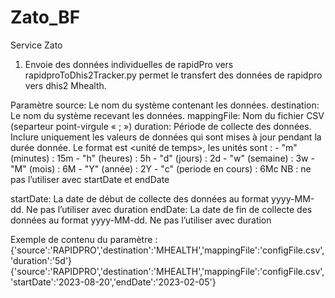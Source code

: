 # Zato_BF
Service Zato

1.	Envoie des données individuelles de rapidPro vers 
rapidproToDhis2Tracker.py permet le transfert des données de rapidpro vers dhis2 Mhealth.

Paramètre
  source:	Le nom du système contenant les données.
  destination:	Le nom du système recevant les données.
  mappingFile:	Nom du fichier CSV (separteur point-virgule « ; »)
  duration:	Période de collecte des données. Inclure uniquement les valeurs de données qui sont mises à jour pendant la durée donnée. Le format est <valeur><unité de temps>, 
           les unités sont :
                    -	"m" (minutes) : 15m
                    -	"h" (heures) : 5h
                    -	"d" (jours) : 2d
                    -	"w" (semaine) : 3w
                    -	"M" (mois) : 6M
                    -	"Y" (année) : 2Y
                    -	"c" (periode en cours) : 6Mc
             NB : ne pas l’utiliser avec startDate et endDate

  startDate:	La date de début de collecte des données au format yyyy-MM-dd. Ne pas l’utiliser avec duration
  endDate:  La date de fin de collecte des données au format yyyy-MM-dd. Ne pas l’utiliser avec duration

Exemple de contenu du paramètre :
{'source':'RAPIDPRO','destination':'MHEALTH','mappingFile':'configFile.csv','duration':'5d'}
{'source':'RAPIDPRO','destination':'MHEALTH','mappingFile':'configFile.csv','startDate':'2023-08-20','endDate':'2023-02-05'}

